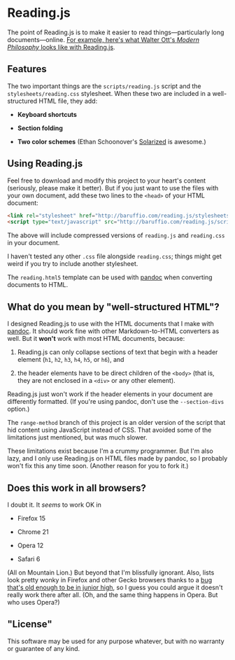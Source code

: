 # Reading.js

The point of Reading.js is to make it easier to read
things&mdash;particularly long documents&mdash;online.
[For example, here's what Walter Ott's *Modern Philosophy* looks like with Reading.js](http://baruffio.com/modernphilosophy/text.html
"Modern Philosophy by Walter Ott").

## Features

The two important things are the `scripts/reading.js` script and the
`stylesheets/reading.css` stylesheet.  When these two are included in
a well-structured HTML file, they add:

- **Keyboard shortcuts**

- **Section folding**
    
- **Two color schemes** (Ethan Schoonover's
    [Solarized](http://ethanschoonover.com/solarized) is awesome.)
    
## Using Reading.js

Feel free to download and modify this project to your heart's content
(seriously, please make it better).  But if you just want to use the
files with your own document, add these two lines to the `<head>` of
your HTML document:

```html
<link rel="stylesheet" href="http://baruffio.com/reading.js/stylesheets/reading.css">
<script type="text/javascript" src="http://baruffio.com/reading.js/scripts/reading.min.js"></script>
```

The above will include compressed versions of `reading.js` and
`reading.css` in your document.

I haven't tested any other `.css` file alongside `reading.css`; things
might get weird if you try to include another stylesheet.

The `reading.html5` template can be used with
[pandoc](http://johnmacfarlane.net/pandoc/ "pandoc project page") when
converting documents to HTML.

## What do you mean by "well-structured HTML"?

I designed Reading.js to use with the HTML documents that I make with
[pandoc](http://johnmacfarlane.net/pandoc/ "pandoc project page").  It
should work fine with other Markdown-to-HTML converters as well.  But
it **won't** work with most HTML documents, because:

1. Reading.js can only collapse sections of text that begin with a
header element (`h1`, `h2`, `h3`, `h4`, `h5`, or `h6`), and

2. the header elements have to be direct children of the `<body>` (that
is, they are not enclosed in a `<div>` or any other element).

Reading.js just won't work if the header elements in your document are
differently formatted.  (If you're using pandoc, don't use the
`--section-divs` option.)  

The `range-method` branch of this project is an older version of the
script that hid content using JavaScript instead of CSS.  That avoided
some of the limitations just mentioned, but was much slower.

These limitations exist because I'm a crummy programmer.  But I'm also
lazy, and I only use Reading.js on HTML files made by pandoc, so I
probably won't fix this any time soon.  (Another reason for you to
fork it.)

## Does this work in all browsers?

I doubt it.  It *seems* to work OK in

- Firefox 15

- Chrome 21

- Opera 12

- Safari 6

(All on Mountain Lion.)  But beyond that I'm blissfully ignorant.
Also, lists look pretty wonky in Firefox and other Gecko browsers
thanks to a
[bug that's old enough to be in junior high](https://bugzilla.mozilla.org/show_bug.cgi?id=36854),
so I guess you could argue it doesn't really work there after all.
(Oh, and the same thing happens in Opera.  But who uses Opera?)

## "License"

This software may be used for any purpose whatever, but with no
warranty or guarantee of any kind.
